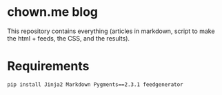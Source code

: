 # chown.me blog

This repository contains everything (articles in markdown, script to make
the html + feeds, the CSS, and the results).

# Requirements

`pip install Jinja2 Markdown Pygments==2.3.1 feedgenerator`
